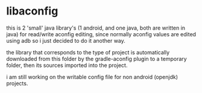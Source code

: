 # libaconfig

this is 2 'small' java library's (1 android, and one java, both are written in java) for read/write aconfig editing, since normally aconfig values are edited using adb so i just decided to do it another way.

the library that corresponds to the type of project is automatically downloaded from this folder by the gradle-aconfig plugin to a temporary folder, then its sources imported into the project.

i am still working on the writable config file for non android (openjdk) projects.